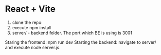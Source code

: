 # React + Vite

1. clone the repo <br/>
2. execute npm install <br/>
3. server/ - backend folder. The port which BE is using is 3001

Staring the frontend: npm run dev
Starting the backend: navigate to server/ and execute node server.js

